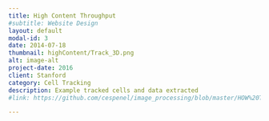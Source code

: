 ```yaml
---
title: High Content Throughput
#subtitle: Website Design
layout: default
modal-id: 3
date: 2014-07-18
thumbnail: highContent/Track_3D.png
alt: image-alt
project-date: 2016
client: Stanford
category: Cell Tracking
description: Example tracked cells and data extracted
#link: https://github.com/cespenel/image_processing/blob/master/HOW%20TO%20USE%20%22ImageAlignment%22.ipynb

---
```

